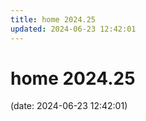 ```yaml
---
title: home 2024.25
updated: 2024-06-23 12:42:01
---
```


# home 2024.25

(date: 2024-06-23 12:42:01)

